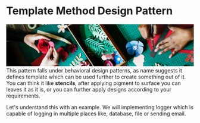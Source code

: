 # Template Method Design Pattern
![template-method-design-pattern](template-method-design-pattern.png)
This pattern falls under behavioral design patterns, as name suggests it defines template which can be used further to create something out of it. You can think it like **stencils**, after applying pigment to surface you can leaves it as it is, or you can further apply designs according to your requirements.

Let's understand this with an example. We will implementing logger which is capable of logging in multiple places like, database, file or sending email.
